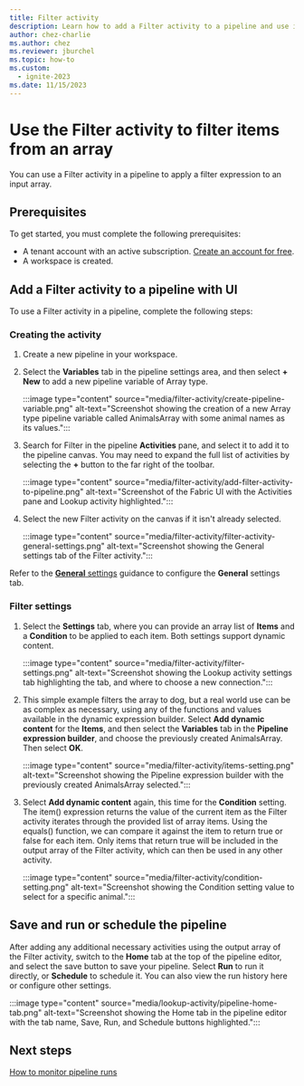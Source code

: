 ```yaml
---
title: Filter activity
description: Learn how to add a Filter activity to a pipeline and use it to filter data.
author: chez-charlie
ms.author: chez
ms.reviewer: jburchel
ms.topic: how-to
ms.custom:
  - ignite-2023
ms.date: 11/15/2023
---
```


# Use the Filter activity to filter items from an array

You can use a Filter activity in a pipeline to apply a filter expression to an input array.

## Prerequisites

To get started, you must complete the following prerequisites:

- A tenant account with an active subscription. [Create an account for free](../get-started/fabric-trial.md).
- A workspace is created.

## Add a Filter activity to a pipeline with UI

To use a Filter activity in a pipeline, complete the following steps:

### Creating the activity

1. Create a new pipeline in your workspace.
1. Select the **Variables** tab in the pipeline settings area, and then select **+ New** to add a new pipeline variable of Array type.

   :::image type="content" source="media/filter-activity/create-pipeline-variable.png" alt-text="Screenshot showing the creation of a new Array type pipeline variable called AnimalsArray with some animal names as its values.":::

1. Search for Filter in the pipeline **Activities** pane, and select it to add it to the pipeline canvas. You may need to expand the full list of activities by selecting the **+** button to the far right of the toolbar.

   :::image type="content" source="media/filter-activity/add-filter-activity-to-pipeline.png" alt-text="Screenshot of the Fabric UI with the Activities pane and Lookup activity highlighted.":::

1. Select the new Filter activity on the canvas if it isn't already selected.

   :::image type="content" source="media/filter-activity/filter-activity-general-settings.png" alt-text="Screenshot showing the General settings tab of the Filter activity.":::

Refer to the [**General** settings](activity-overview.md#general-settings) guidance to configure the **General** settings tab.

### Filter settings

1. Select the **Settings** tab, where you can provide an array list of **Items** and a **Condition** to be applied to each item. Both settings support dynamic content.

   :::image type="content" source="media/filter-activity/filter-settings.png" alt-text="Screenshot showing the Lookup activity settings tab highlighting the tab, and where to choose a new connection.":::

1. This simple example filters the array to dog, but a real world use can be as complex as necessary, using any of the functions and values available in the dynamic expression builder. Select **Add dynamic content** for the **Items**, and then select the **Variables** tab in the **Pipeline expression builder**, and choose the previously created AnimalsArray. Then select **OK**.

   :::image type="content" source="media/filter-activity/items-setting.png" alt-text="Screenshot showing the Pipeline expression builder with the previously created AnimalsArray selected.":::

1. Select **Add dynamic content** again, this time for the **Condition** setting. The item() expression returns the value of the current item as the Filter activity iterates through the provided list of array items. Using the equals() function, we can compare it against the item to return true or false for each item. Only items that return true will be included in the output array of the Filter activity, which can then be used in any other activity.

   :::image type="content" source="media/filter-activity/condition-setting.png" alt-text="Screenshot showing the Condition setting value to select for a specific animal.":::

## Save and run or schedule the pipeline

After adding any additional necessary activities using the output array of the Filter activity, switch to the **Home** tab at the top of the pipeline editor, and select the save button to save your pipeline.  Select **Run** to run it directly, or **Schedule** to schedule it.  You can also view the run history here or configure other settings.

:::image type="content" source="media/lookup-activity/pipeline-home-tab.png" alt-text="Screenshot showing the Home tab in the pipeline editor with the tab name, Save, Run, and Schedule buttons highlighted.":::

## Next steps

[How to monitor pipeline runs](monitor-pipeline-runs.md)
